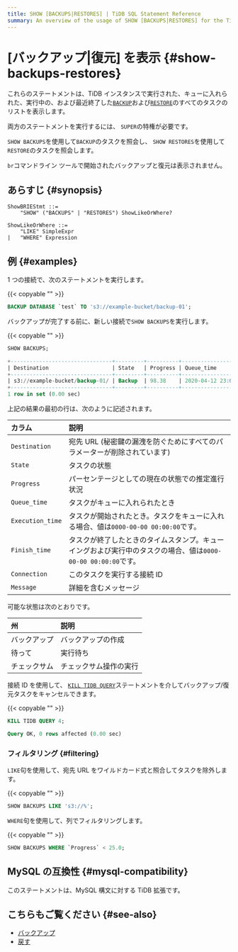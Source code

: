 ```yaml
---
title: SHOW [BACKUPS|RESTORES] | TiDB SQL Statement Reference
summary: An overview of the usage of SHOW [BACKUPS|RESTORES] for the TiDB database.
---
```


# [バックアップ|復元] を表示 {#show-backups-restores}

これらのステートメントは、TiDB インスタンスで実行された、キューに入れられた、実行中の、および最近終了した[`BACKUP`](/sql-statements/sql-statement-backup.md)および[`RESTORE`](/sql-statements/sql-statement-restore.md)のすべてのタスクのリストを表示します。

両方のステートメントを実行するには、 `SUPER`の特権が必要です。

`SHOW BACKUPS`を使用して`BACKUP`のタスクを照会し、 `SHOW RESTORES`を使用して`RESTORE`のタスクを照会します。

`br`コマンドライン ツールで開始されたバックアップと復元は表示されません。

## あらすじ {#synopsis}

```ebnf+diagram
ShowBRIEStmt ::=
    "SHOW" ("BACKUPS" | "RESTORES") ShowLikeOrWhere?

ShowLikeOrWhere ::=
    "LIKE" SimpleExpr
|   "WHERE" Expression
```

## 例 {#examples}

1 つの接続で、次のステートメントを実行します。

{{< copyable "" >}}

```sql
BACKUP DATABASE `test` TO 's3://example-bucket/backup-01';
```

バックアップが完了する前に、新しい接続で`SHOW BACKUPS`を実行します。

{{< copyable "" >}}

```sql
SHOW BACKUPS;
```

```sql
+--------------------------------+---------+----------+---------------------+---------------------+-------------+------------+---------+
| Destination                    | State   | Progress | Queue_time          | Execution_time      | Finish_time | Connection | Message |
+--------------------------------+---------+----------+---------------------+---------------------+-------------+------------+---------+
| s3://example-bucket/backup-01/ | Backup  | 98.38    | 2020-04-12 23:09:03 | 2020-04-12 23:09:25 |        NULL |          4 | NULL    |
+--------------------------------+---------+----------+---------------------+---------------------+-------------+------------+---------+
1 row in set (0.00 sec)
```

上記の結果の最初の行は、次のように記述されます。

| カラム              | 説明                                                                |
| :--------------- | :---------------------------------------------------------------- |
| `Destination`    | 宛先 URL (秘密鍵の漏洩を防ぐためにすべてのパラメーターが削除されています)                          |
| `State`          | タスクの状態                                                            |
| `Progress`       | パーセンテージとしての現在の状態での推定進行状況                                          |
| `Queue_time`     | タスクがキューに入れられたとき                                                   |
| `Execution_time` | タスクが開始されたとき。タスクをキューに入れる場合、値は`0000-00-00 00:00:00`です。              |
| `Finish_time`    | タスクが終了したときのタイムスタンプ。キューイングおよび実行中のタスクの場合、値は`0000-00-00 00:00:00`です。 |
| `Connection`     | このタスクを実行する接続 ID                                                   |
| `Message`        | 詳細を含むメッセージ                                                        |

可能な状態は次のとおりです。

| 州      | 説明          |
| :----- | :---------- |
| バックアップ | バックアップの作成   |
| 待って    | 実行待ち        |
| チェックサム | チェックサム操作の実行 |

接続 ID を使用して、 [`KILL TIDB QUERY`](/sql-statements/sql-statement-kill.md)ステートメントを介してバックアップ/復元タスクをキャンセルできます。

{{< copyable "" >}}

```sql
KILL TIDB QUERY 4;
```

```sql
Query OK, 0 rows affected (0.00 sec)
```

### フィルタリング {#filtering}

`LIKE`句を使用して、宛先 URL をワイルドカード式と照合してタスクを除外します。

{{< copyable "" >}}

```sql
SHOW BACKUPS LIKE 's3://%';
```

`WHERE`句を使用して、列でフィルタリングします。

{{< copyable "" >}}

```sql
SHOW BACKUPS WHERE `Progress` < 25.0;
```

## MySQL の互換性 {#mysql-compatibility}

このステートメントは、MySQL 構文に対する TiDB 拡張です。

## こちらもご覧ください {#see-also}

-   [バックアップ](/sql-statements/sql-statement-backup.md)
-   [戻す](/sql-statements/sql-statement-restore.md)
